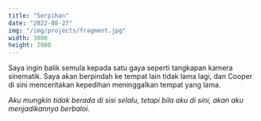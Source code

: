 ```yaml
---
title: "Serpihan"
date: "2022-08-27"
img: "/img/projects/fragment.jpg"
width: 3000
height: 2000
---
```


Saya ingin balik semula kepada satu gaya seperti tangkapan kamera sinematik. Saya akan berpindah ke tempat lain tidak lama lagi, dan Cooper di sini menceritakan kepedihan meninggalkan tempat yang lama.

_Aku mungkin tidak berada di sisi selalu, tetapi bila aku di sini, akan aku menjadikannya berbaloi._
